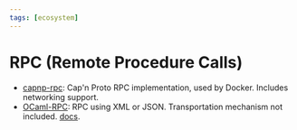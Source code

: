 ```yaml
---
tags: [ecosystem]
---
```


# RPC (Remote Procedure Calls)

* [capnp-rpc](https://github.com/mirage/capnp-rpc):
Cap'n Proto RPC implementation, used by Docker.
Includes networking support.
* [OCaml-RPC](https://github.com/mirage/ocaml-rpc):
RPC using XML or JSON.
Transportation mechanism not included.
[docs](http://mirage.github.io/ocaml-rpc/rpclib/index.html).
